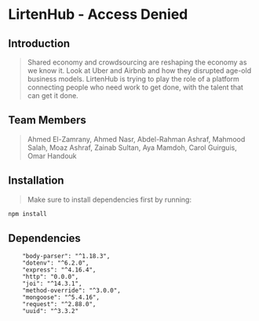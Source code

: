 # LirtenHub - Access Denied

## Introduction

> Shared economy and crowdsourcing are reshaping the economy as we know
it. Look at Uber and Airbnb and how they disrupted age-old business models. LirtenHub is trying to play the role of a platform connecting people who
need work to get done, with the talent that can get it done.

## Team Members

> Ahmed El-Zamrany, Ahmed Nasr, Abdel-Rahman Ashraf, Mahmood Salah, Moaz Ashraf, Zainab Sultan, Aya Mamdoh, Carol Guirguis, Omar Handouk

## Installation

> Make sure to install dependencies first by running:
```bash
npm install
```
## Dependencies

```
    "body-parser": "^1.18.3",
    "dotenv": "^6.2.0",
    "express": "^4.16.4",
    "http": "0.0.0",
    "joi": "^14.3.1",
    "method-override": "^3.0.0",
    "mongoose": "^5.4.16",
    "request": "^2.88.0",
    "uuid": "^3.3.2"
```